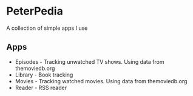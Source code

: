 # PeterPedia
A collection of simple apps I use

## Apps
- Episodes - Tracking unwatched TV shows. Using data from themoviedb.org
- Library - Book tracking
- Movies - Tracking watched movies. Using data from themoviedb.org
- Reader - RSS reader
